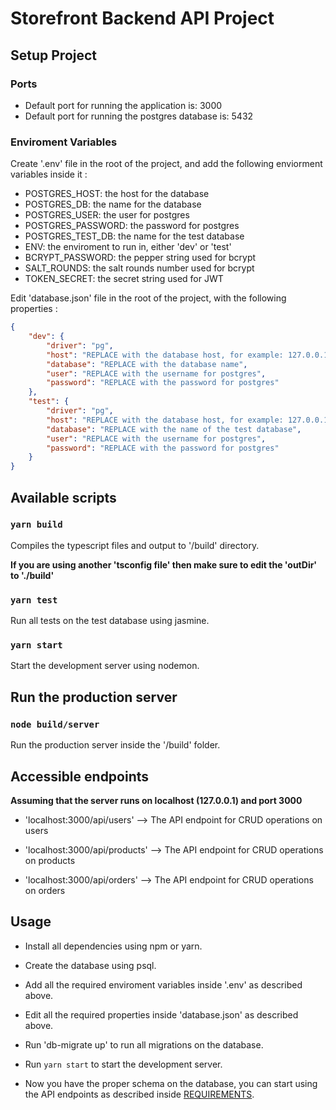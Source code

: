 # Storefront Backend API Project

## Setup Project

### Ports

-   Default port for running the application is: 3000
-   Default port for running the postgres database is: 5432

### Enviroment Variables

Create '.env' file in the root of the project, and add the following enviorment variables inside it :

-   POSTGRES_HOST: the host for the database
-   POSTGRES_DB: the name for the database
-   POSTGRES_USER: the user for postgres
-   POSTGRES_PASSWORD: the password for postgres
-   POSTGRES_TEST_DB: the name for the test database
-   ENV: the enviroment to run in, either 'dev' or 'test'
-   BCRYPT_PASSWORD: the pepper string used for bcrypt
-   SALT_ROUNDS: the salt rounds number used for bcrypt
-   TOKEN_SECRET: the secret string used for JWT

Edit 'database.json' file in the root of the project, with the following properties :

```json
{
	"dev": {
		"driver": "pg",
		"host": "REPLACE with the database host, for example: 127.0.0.1",
		"database": "REPLACE with the database name",
		"user": "REPLACE with the username for postgres",
		"password": "REPLACE with the password for postgres"
	},
	"test": {
		"driver": "pg",
		"host": "REPLACE with the database host, for example: 127.0.0.1",
		"database": "REPLACE with the name of the test database",
		"user": "REPLACE with the username for postgres",
		"password": "REPLACE with the password for postgres"
	}
}
```

## Available scripts

### `yarn build`

Compiles the typescript files and output to '/build' directory.

**If you are using another 'tsconfig file' then make sure to edit the 'outDir' to './build'**

### `yarn test`

Run all tests on the test database using jasmine.

### `yarn start`

Start the development server using nodemon.

## Run the production server

### `node build/server`

Run the production server inside the '/build' folder.

## Accessible endpoints

**Assuming that the server runs on localhost (127.0.0.1) and port 3000**

-   'localhost:3000/api/users' --> The API endpoint for CRUD operations on users

-   'localhost:3000/api/products' --> The API endpoint for CRUD operations on products

-   'localhost:3000/api/orders' --> The API endpoint for CRUD operations on orders

## Usage

-   Install all dependencies using npm or yarn.

-   Create the database using psql.

-   Add all the required enviroment variables inside '.env' as described above.

-   Edit all the required properties inside 'database.json' as described above.

-   Run 'db-migrate up' to run all migrations on the database.

-   Run `yarn start` to start the development server.

-   Now you have the proper schema on the database, you can start using the API endpoints as described inside [REQUIREMENTS](REQUIREMENTS.md).
